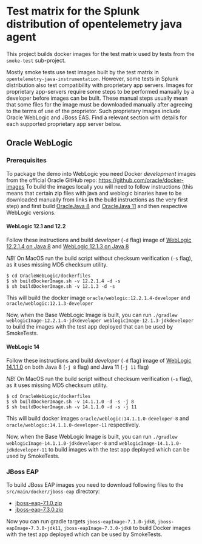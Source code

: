 # Test matrix for the Splunk distribution of opentelemetry java agent

This project builds docker images for the test matrix used by tests from the `smoke-test` sub-project.

Mostly smoke tests use test images built by the test matrix in `opentelemetry-java-instrumentation`.
However, some tests in Splunk distribution also test compatibility with proprietary app servers.
Images for proprietary app-servers require some steps to be performed manually by a developer
before images can be built. These manual steps usually mean that some files for the image must be
downloaded manually after agreeing to the terms of use of the proprietor. Such proprietary images
include Oracle WebLogic and JBoss EAS. Find a relevant section with details for each supported
proprietary app server below.

## Oracle WebLogic

### Prerequisites
To package the demo into WebLogic you need Docker _development_ images from the official Oracle GitHub repo:
https://github.com/oracle/docker-images
To build the images locally you will need to follow instructions (this means that certain zip files with
java and weblogic binaries have to be downloaded manually from links in the build instructions as the very
first step) and first build
[OracleJava 8](https://github.com/oracle/docker-images/blob/a71acdf19dc0730580457be346cf526933ec4cba/OracleJava/8/jdk/Dockerfile) and
[OracleJava 11](https://github.com/oracle/docker-images/blob/a71acdf19dc0730580457be346cf526933ec4cba/OracleJava/11/Dockerfile) and
then respective WebLogic versions.

#### WebLogic 12.1 and 12.2
Follow these instructions and build _developer_ (`-d` flag) image of
[WebLogic 12.2.1.4 on Java 8](https://github.com/oracle/docker-images/tree/a71acdf19dc0730580457be346cf526933ec4cba/OracleWebLogic/dockerfiles/12.2.1.4) and
[WebLogic 12.1.3 on Java 8](https://github.com/oracle/docker-images/tree/a71acdf19dc0730580457be346cf526933ec4cba/OracleWebLogic/dockerfiles/12.2.1.3)

*NB!* On MacOS run the build script without checksum verification (`-s` flag), as it uses missing MD5 checksum utility.

```
$ cd OracleWebLogic/dockerfiles
$ sh buildDockerImage.sh -v 12.2.1.4 -d -s
$ sh buildDockerImage.sh -v 12.1.3 -d -s
```
This will build the docker image `oracle/weblogic:12.2.1.4-developer` and `oracle/weblogic:12.1.3-developer`

Now, when the Base WebLogic Image is built, you can run
`./gradlew weblogicImage-12.2.1.4-jdkdeveloper weblogicImage-12.1.3-jdkdeveloper` to build the
images with the test app deployed that can be used by SmokeTests.

#### WebLogic 14
Follow these instructions and build _developer_ (`-d` flag) image of
[WebLogic 14.1.1.0](https://github.com/oracle/docker-images/tree/master/OracleWebLogic/dockerfiles/14.1.1.0)
on both Java 8 (`-j 8` flag) and Java 11 (`-j 11` flag)

*NB!* On MacOS run the build script without checksum verification (`-s` flag), as it uses missing MD5 checksum utility.

```
$ cd OracleWebLogic/dockerfiles
$ sh buildDockerImage.sh -v 14.1.1.0 -d -s -j 8
$ sh buildDockerImage.sh -v 14.1.1.0 -d -s -j 11
```

This will build docker images `oracle/weblogic:14.1.1.0-developer-8` and `oracle/weblogic:14.1.1.0-developer-11` respectively.

Now, when the Base WebLogic Image is built, you can run `./gradlew weblogicImage-14.1.1.0-jdkdeveloper-8` and
`weblogicImage-14.1.1.0-jdkdeveloper-11` to build images with the test app deployed which can be used by SmokeTests.

### JBoss EAP
To build JBoss EAP images you need to download following files to the `src/main/docker/jboss-eap` directory:

* [jboss-eap-7.1.0.zip](https://developers.redhat.com/download-manager/file/jboss-eap-7.1.0.zip)
* [jboss-eap-7.3.0.zip](https://developers.redhat.com/download-manager/file/jboss-eap-7.3.0.zip)

Now you can run gradle targets `jboss-eapImage-7.1.0-jdk8`, `jboss-eapImage-7.3.0-jdk11`, `jboss-eapImage-7.3.0-jdk8`
to build Docker images with the test app deployed which can be used by SmokeTests.
